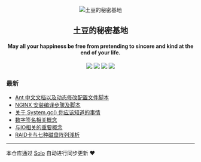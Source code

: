 <p align="center"><img alt="土豆的秘密基地" src="https://b3logfile.com/file/2020/09/timg已去底-af3ff126.jpeg"></p><h2 align="center">
土豆的秘密基地
</h2>

<h4 align="center">May all your happiness be free from pretending to sincere and kind at the end of your life.</h4>
<p align="center"><a title="土豆的秘密基地" target="_blank" href="https://github.com/Casithy/solo-blog"><img src="https://img.shields.io/github/last-commit/Casithy/solo-blog.svg?style=flat-square&color=FF9900"></a>
<a title="GitHub repo size in bytes" target="_blank" href="https://github.com/Casithy/solo-blog"><img src="https://img.shields.io/github/repo-size/Casithy/solo-blog.svg?style=flat-square"></a>
<a title="Solo Version" target="_blank" href="https://github.com/88250/solo/releases"><img src="https://img.shields.io/badge/solo-4.3.1-f1e05a.svg?style=flat-square&color=blueviolet"></a>
<a title="Hits" target="_blank" href="https://github.com/88250/hits"><img src="https://hits.b3log.org/Casithy/solo-blog.svg"></a></p>

### 最新

* [Ant 中文文档以及动态修改配置文件脚本](https://www.casithy.work/articles/2020/09/27/1601170685194.html)
* [NGINX 安装编译步骤及脚本](https://www.casithy.work/articles/2020/09/14/1600053702203.html)
* [关于 System.gc() 你应该知道的事情](https://www.casithy.work/articles/2020/09/14/1600052006541.html)
* [数字签名相关概念](https://www.casithy.work/articles/2020/09/14/1600050706056.html)
* [与IO相关的重要概念](https://www.casithy.work/articles/2020/09/14/1600050252439.html)
* [RAID卡与七种磁盘阵列浅析](https://www.casithy.work/articles/2020/09/14/1600048353018.html)



---

本仓库通过 [Solo](https://github.com/88250/solo) 自动进行同步更新 ❤️ 
